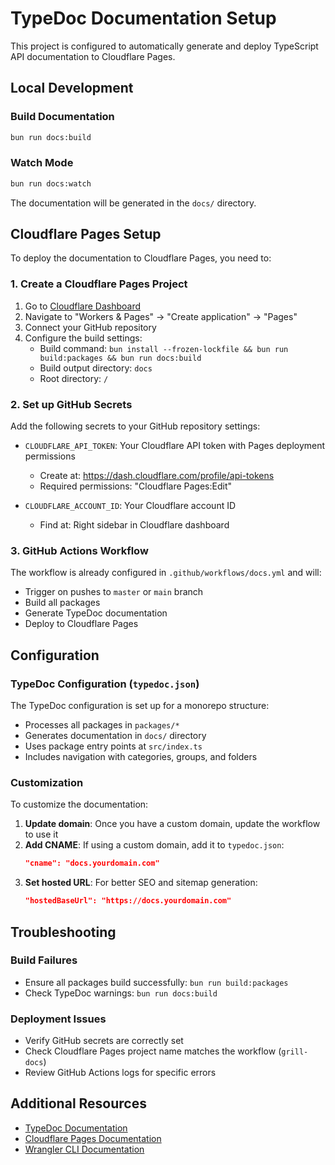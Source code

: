 # TypeDoc Documentation Setup

This project is configured to automatically generate and deploy TypeScript API documentation to Cloudflare Pages.

## Local Development

### Build Documentation
```bash
bun run docs:build
```

### Watch Mode
```bash
bun run docs:watch
```

The documentation will be generated in the `docs/` directory.

## Cloudflare Pages Setup

To deploy the documentation to Cloudflare Pages, you need to:

### 1. Create a Cloudflare Pages Project

1. Go to [Cloudflare Dashboard](https://dash.cloudflare.com/)
2. Navigate to "Workers & Pages" → "Create application" → "Pages"
3. Connect your GitHub repository
4. Configure the build settings:
   - Build command: `bun install --frozen-lockfile && bun run build:packages && bun run docs:build`
   - Build output directory: `docs`
   - Root directory: `/`

### 2. Set up GitHub Secrets

Add the following secrets to your GitHub repository settings:

- `CLOUDFLARE_API_TOKEN`: Your Cloudflare API token with Pages deployment permissions
  - Create at: https://dash.cloudflare.com/profile/api-tokens
  - Required permissions: "Cloudflare Pages:Edit"
  
- `CLOUDFLARE_ACCOUNT_ID`: Your Cloudflare account ID
  - Find at: Right sidebar in Cloudflare dashboard

### 3. GitHub Actions Workflow

The workflow is already configured in `.github/workflows/docs.yml` and will:
- Trigger on pushes to `master` or `main` branch
- Build all packages
- Generate TypeDoc documentation
- Deploy to Cloudflare Pages

## Configuration

### TypeDoc Configuration (`typedoc.json`)

The TypeDoc configuration is set up for a monorepo structure:
- Processes all packages in `packages/*`
- Generates documentation in `docs/` directory
- Uses package entry points at `src/index.ts`
- Includes navigation with categories, groups, and folders

### Customization

To customize the documentation:

1. **Update domain**: Once you have a custom domain, update the workflow to use it
2. **Add CNAME**: If using a custom domain, add it to `typedoc.json`:
   ```json
   "cname": "docs.yourdomain.com"
   ```
3. **Set hosted URL**: For better SEO and sitemap generation:
   ```json
   "hostedBaseUrl": "https://docs.yourdomain.com"
   ```

## Troubleshooting

### Build Failures
- Ensure all packages build successfully: `bun run build:packages`
- Check TypeDoc warnings: `bun run docs:build`

### Deployment Issues
- Verify GitHub secrets are correctly set
- Check Cloudflare Pages project name matches the workflow (`grill-docs`)
- Review GitHub Actions logs for specific errors

## Additional Resources

- [TypeDoc Documentation](https://typedoc.org/)
- [Cloudflare Pages Documentation](https://developers.cloudflare.com/pages/)
- [Wrangler CLI Documentation](https://developers.cloudflare.com/workers/wrangler/)